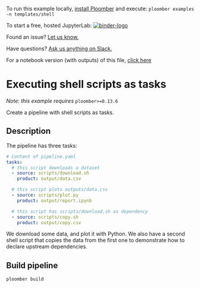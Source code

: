 <!-- start header -->
To run this example locally, [install Ploomber](https://docs.ploomber.io/en/latest/get-started/quick-start.html) and execute: `ploomber examples -n templates/shell`

To start a free, hosted JupyterLab: [![binder-logo](https://binder.ploomber.io/badge_logo.svg)](https://binder.ploomber.io/v2/gh/ploomber/binder-env/main?urlpath=git-pull%3Frepo%3Dhttps%253A%252F%252Fgithub.com%252Fploomber%252Fprojects%26urlpath%3Dlab%252Ftree%252Fprojects%252Ftemplates/shell%252FREADME.ipynb%26branch%3Dmaster)

Found an issue? [Let us know.](https://github.com/ploomber/projects/issues/new?title=templates/shell%20issue)

Have questions? [Ask us anything on Slack.](https://ploomber.io/community/)

For a notebook version (with outputs) of this file, [click here](https://github.com/ploomber/projects/blob/master/templates/shell/README.ipynb)
<!-- end header -->



# Executing shell scripts as tasks

*Note: this example requires* `ploomber>=0.13.6`

<!-- start description -->
Create a pipeline with shell scripts as tasks.
<!-- end description -->

## Description

The pipeline has three tasks:

<!-- #md -->
```yaml
# Content of pipeline.yaml
tasks:
  # this script downloads a dataset
  - source: scripts/download.sh
    product: output/data.csv

  # this script plots outputs/data.csv
  - source: scripts/plot.py
    product: output/report.ipynb

  # this script has scripts/download.sh as dependency
  - source: scripts/copy.sh
    product: output/copy.csv
```
<!-- #endmd -->

We download some data, and plot it with Python. We also have a second
shell script that copies the data from the first one to demonstrate how to
declare upstream dependencies.

## Build pipeline

```bash
ploomber build
```
